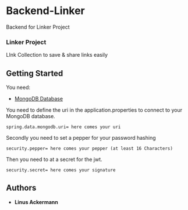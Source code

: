 # Backend-Linker
Backend for Linker Project

### Linker Project
LInk Collection to save & share links easily 

## Getting Started
You need:
* [MongoDB Database](https://www.mongodb.com/)

You need to define the uri in the application.properties to connect to your MongoDB database.
```
spring.data.mongodb.uri= here comes your uri
```
Secondly you need to set a pepper for your password hashing
```
security.pepper= here comes your pepper (at least 16 Characters)
```
Then you need to at a secret for the jwt.
```
security.secret= here comes your signature
```

## Authors
* **Linus Ackermann**
